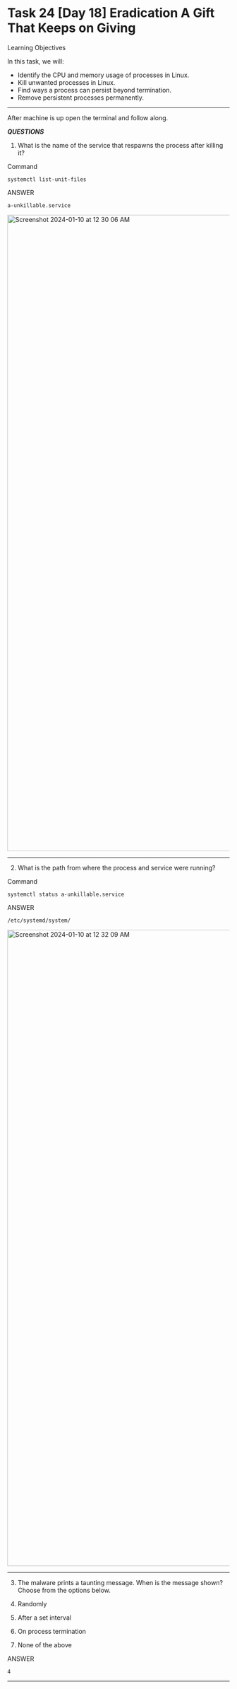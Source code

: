 # Task 24  [Day 18] Eradication A Gift That Keeps on Giving


Learning Objectives

In this task, we will:

- Identify the CPU and memory usage of processes in Linux.
- Kill unwanted processes in Linux.
- Find ways a process can persist beyond termination.
- Remove persistent processes permanently.

---
After machine is up open the terminal and follow along.


***QUESTIONS***

1. What is the name of the service that respawns the process after killing it?

Command
```
systemctl list-unit-files
```

ANSWER
```
a-unkillable.service
```

<img width="1440" alt="Screenshot 2024-01-10 at 12 30 06 AM" src="https://github.com/Lynk4/Advent-of-Cyber-2023/assets/44930131/267fb596-af52-42d0-8cea-8db9a8c4f822">


---

2. What is the path from where the process and service were running?

Command
```
systemctl status a-unkillable.service
```

ANSWER
```
/etc/systemd/system/
```

<img width="1440" alt="Screenshot 2024-01-10 at 12 32 09 AM" src="https://github.com/Lynk4/Advent-of-Cyber-2023/assets/44930131/4cd4c0b3-6be1-45b5-bec1-ebc0e903bc78">


---

3. The malware prints a taunting message. When is the message shown? Choose from the options below.

1. Randomly

2. After a set interval

3. On process termination

4. None of the above

ANSWER
```
4
```

---
